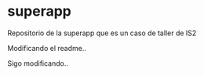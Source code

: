 # superapp
Repositorio de la superapp que es un caso de taller de IS2

Modificando el readme..

Sigo modificando..
